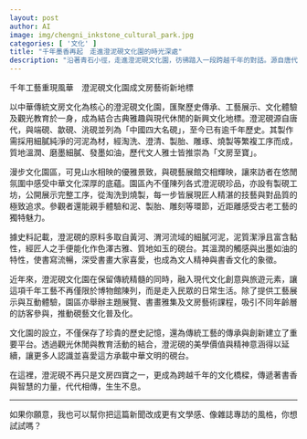 ```yaml
---
layout: post
author: AI
image: img/chengni_inkstone_cultural_park.jpg
categories: [ '文化' ]
title: "千年墨香再起　走進澄泥硯文化園的時光深處"  
description: "沿著青石小徑，走進澄泥硯文化園，彷彿踏入一段跨越千年的對話。源自唐代的澄泥硯，以細膩河泥孕育而成，溫潤如玉、出墨如油，承載著無數文人雅士的筆墨情懷。這裡不僅珍藏歷代硯藝名品，更開放製硯工坊，讓遊人親手淘泥、製胎、雕刻，感受指尖與歲月的交匯。園區融古典雅趣與現代休閒於一體，山水之間飄散著書香氣息，展覽、雅集、課程循著硯台的紋理展開，讓傳統工藝在生活中再度生息。澄泥硯，在此不僅是文房四寶之一，更是一座承載智慧與情感的文化橋樑，將千年墨香傳遞至未來的日子。"
---
```

千年工藝重現風華　澄泥硯文化園成文房藝術新地標  

以中華傳統文房文化為核心的澄泥硯文化園，匯聚歷史傳承、工藝展示、文化體驗及觀光教育於一身，成為結合古典雅趣與現代休閒的新興文化地標。澄泥硯源自唐代，與端硯、歙硯、洮硯並列為「中國四大名硯」，至今已有逾千年歷史。其製作需採用細膩純淨的河泥為材，經淘洗、澄清、製胎、雕琢、燒製等繁複工序而成，質地溫潤、磨墨細膩、發墨如油，歷代文人雅士皆推崇為「文房至寶」。  

漫步文化園區，可見山水相映的優雅景致，與硯藝展館交相輝映，讓來訪者在悠閒氛圍中感受中華文化深厚的底蘊。園區內不僅陳列各式澄泥硯珍品，亦設有製硯工坊，公開展示完整工序，從淘洗到燒製，每一步皆展現匠人精湛的技藝與對品質的極致追求。參觀者還能親手體驗和泥、製胎、雕刻等環節，近距離感受古老工藝的獨特魅力。  

據史料記載，澄泥硯的原料多取自黃河、渭河流域的細膩河泥，泥質潔淨且富含黏性，經匠人之手便能化作色澤古雅、質地如玉的硯台。其溫潤的觸感與出墨如油的特性，使書寫流暢，深受書畫大家喜愛，也成為文人精神與書香文化的象徵。  

近年來，澄泥硯文化園在保留傳統精髓的同時，融入現代文化創意與旅遊元素，讓這項千年工藝不再僅限於博物館陳列，而是走入民眾的日常生活。除了提供工藝展示與互動體驗，園區亦舉辦主題展覽、書畫雅集及文房藝術課程，吸引不同年齡層的訪客參與，推動硯藝文化普及化。  

文化園的設立，不僅保存了珍貴的歷史記憶，還為傳統工藝的傳承與創新建立了重要平台。透過觀光休閒與教育活動的結合，澄泥硯的美學價值與精神意涵得以延續，讓更多人認識並喜愛這方承載中華文明的硯台。  

在這裡，澄泥硯不再只是文房四寶之一，更成為跨越千年的文化橋樑，傳遞著書香與智慧的力量，代代相傳，生生不息。  

---

如果你願意，我也可以幫你把這篇新聞改成更有文學感、像雜誌專訪的風格，你想試試嗎？